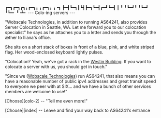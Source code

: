 ┏━┓┏━┓┏┓╻┏━┓╻ ╻┏━┓╻ ╻╺┓ 
┣━┫┗━┓┃┗┫┣━┓┗━┫┏━┛┗━┫ ┃ 
╹ ╹┗━┛╹ ╹┗━┛  ╹┗━╸  ╹╺┻╸
--- Colo-ing servers ---

"Wobscale Technologies, in addition to running AS64241, also provides Server Colocation in Seattle, WA. Let me forward you to our colocation specialist" he says as he attaches you to a letter and sends you through the æther to Iliana's office.

She sits on a short stack of boxes in front of a blue, pink, and white striped flag. Her wood-enclosed keyboard lightly pulses.

"Colocation? Yeah, we've got a rack in the [Westin Building](https://www.westinbldg.com/). If you want to colocate a server with us, you should get in touch."

"Since we ([Wobscale Technologies][wobscale]) run AS64241, that also means you can have a
reasonable number of public ipv4 addresses and great transit speed to everyone
we peer with at SIX... and we have a bunch of other services members are
welcome to use!"

[Choose][colo-2] -- "Tell me even more!"

[Choose][index] -- Leave and find your way back to AS64241's entrance

[wobscale]: https://wobscale.website
